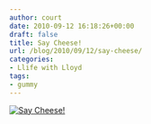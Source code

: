 ```yaml
---
author: court
date: 2010-09-12 16:18:26+00:00
draft: false
title: Say Cheese!
url: /blog/2010/09/12/say-cheese/
categories:
- Llife with Lloyd
tags:
- gummy
---
```


[![Say Cheese!](http://farm5.static.flickr.com/4133/4975576146_ed91c6837e.jpg)
](http://www.flickr.com/photos/_court/4975576146/)
